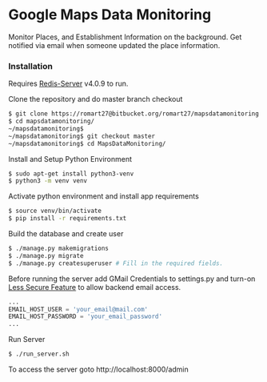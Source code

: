 # Google Maps Data Monitoring

Monitor Places, and Establishment Information on the background. Get notified via email when someone updated the place information.

### Installation

Requires [Redis-Server](https://redis.io) v4.0.9 to run.

Clone the repository and do master branch checkout

```sh
$ git clone https://romart27@bitbucket.org/romart27/mapsdatamonitoring.git
$ cd mapsdatamonitoring/
~/mapsdatamonitoring$ 
~/mapsdatamonitoring$ git checkout master
~/mapsdatamonitoring$ cd MapsDataMonitoring/
```

Install and Setup Python Environment

```sh
$ sudo apt-get install python3-venv
$ python3 -m venv venv
```

Activate python environment and install app requirements

```sh
$ source venv/bin/activate
$ pip install -r requirements.txt
```

Build the database and create user

```sh
$ ./manage.py makemigrations
$ ./manage.py migrate
$ ./manage.py createsuperuser # Fill in the required fields.
```

Before running the server add GMail Credentials to settings.py and turn-on [Less Secure Feature](https://myaccount.google.com/u/1/lesssecureapps?pageId=none&pli=1) to allow backend email access.

```py
...
EMAIL_HOST_USER = 'your_email@mail.com' 
EMAIL_HOST_PASSWORD = 'your_email_password'
...
```

Run Server

```sh
$ ./run_server.sh
```

To access the server goto http://localhost:8000/admin
